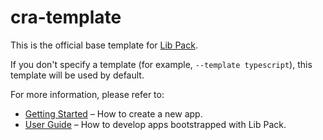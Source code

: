 # cra-template

This is the official base template for [Lib Pack](https://github.com/idev-9987/libpack).

If you don't specify a template (for example, `--template typescript`), this template will be used by default.

For more information, please refer to:

- [Getting Started](https://libpack.dev/docs/getting-started) – How to create a new app.
- [User Guide](https://libpack.dev) – How to develop apps bootstrapped with Lib Pack.
